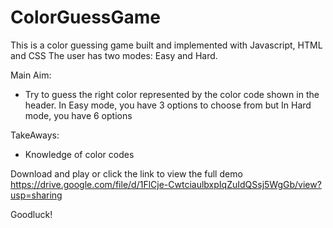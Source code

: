 # ColorGuessGame
This is a color guessing game built and implemented with Javascript, HTML and CSS
The user has two modes: Easy and Hard. 

Main Aim: 
- Try to guess the right color represented by the color code shown in the header. 
In Easy mode, you have 3 options to choose from but 
In Hard mode, you have 6 options

TakeAways:
- Knowledge of color codes

Download and play or click the link to view the full demo
https://drive.google.com/file/d/1FlCje-CwtciaulbxpIqZuIdQSsj5WgGb/view?usp=sharing

Goodluck!
